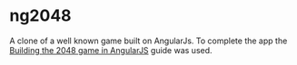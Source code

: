 # ng2048
A clone of a well known game built on AngularJs. To complete the app the <a href="http://www.ng-newsletter.com/posts/building-2048-in-angularjs.html">Building the 2048 game in AngularJS</a> guide was used.
